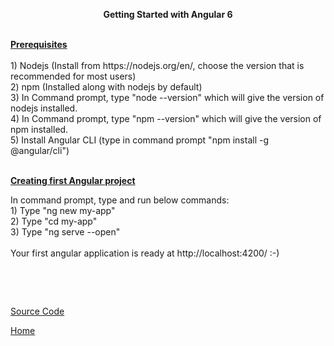 <p style="text-align: center;"><strong>Getting Started with Angular 6</strong></p>
<p><br /><span style="text-decoration: underline;"><strong>Prerequisites</strong></span><br /><br />1) Nodejs (Install from https://nodejs.org/en/, choose the version that is recommended for most users)<br />2) npm (Installed along with nodejs by default)<br />3) In Command prompt, type "node --version" which will give the version of nodejs installed.<br />4) In Command prompt, type "npm --version" which will give the version of npm installed.<br />5) Install Angular CLI (type in command prompt "npm install -g @angular/cli")</p>
<p><br /><span style="text-decoration: underline;"><strong>Creating first Angular project</strong></span></p>
<p>In command prompt, type and run below commands:<br />1) Type "ng new my-app" <br />2) Type "cd my-app"<br />3) Type "ng serve --open"<br /><br />Your first angular application is ready at http://localhost:4200/ :-)</p>
<p>&nbsp;</p>
<p>&nbsp;</p>

<a href="https://github.com/ibabuashok/FrontEnd/tree/master/src/angular/tutorial/angular-getting-started/my-app">Source Code</a>

<a href="../../README.md">Home</a>
